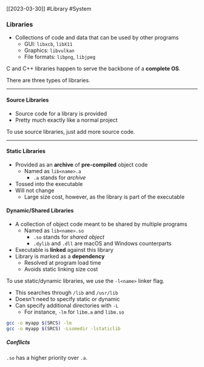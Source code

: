 [[2023-03-30]] #Library #System 

### Libraries
- Collections of code and data that can be used by other programs
	- GUI: `libxcb`, `libX11`
	- Graphics: `libvulkan`
	- File formats: `libpng`, `libjpeg`

C and C++ libraries happen to serve the backbone of a **complete OS**.

There are three types of libraries.

---

#### Source Libraries
- Source code for a library is provided
- Pretty much exactly like a normal project

To use source libraries, just add more source code.

---

#### Static Libraries
- Provided as an **archive** of **pre-compiled** object code
	- Named as `lib<name>.a`
		- `.a` stands for *archive*
- Tossed into the executable
- Will not change
	- Large size cost, however, as the library is part of the executable

#### Dynamic/Shared Libraries
- A collection of object code meant to be shared by multiple programs
	- Named as `lib<name>.so`
		- `.so` stands for *shared object*
		- `.dylib` and `.dll` are macOS and Windows counterparts
- Executable is **linked** against this library
- Library is marked as a **dependency**
	- Resolved at program load time
	- Avoids static linking size cost

To use static/dynamic libraries, we use the `-l<name>` linker flag.
- This searches through `/lib` and `/usr/lib`
- Doesn't need to specify static or dynamic
- Can specify additional directories with `-L`
	- For instance,  `-lm` for `libm.a` and `libm.so`

```bash
gcc -o myapp $(SRCS) -lm
gcc -o myapp $(SRCS) -Lsomedir -lstaticlib
```

##### Conflicts
`.so` has a higher priority over `.a`.